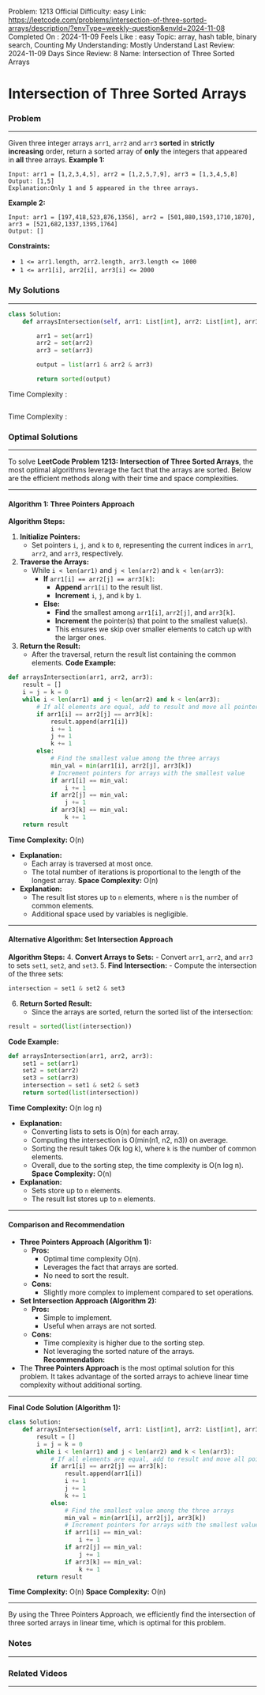 Problem: 1213
Official Difficulty: easy
Link: https://leetcode.com/problems/intersection-of-three-sorted-arrays/description/?envType=weekly-question&envId=2024-11-08
Completed On : 2024-11-09
Feels Like : easy
Topic: array, hash table, binary search, Counting
My Understanding: Mostly Understand
Last Review: 2024-11-09
Days Since Review: 8
Name: Intersection of Three Sorted Arrays

# Intersection of Three Sorted Arrays
### Problem
___
Given three integer arrays `arr1`, `arr2` and `arr3` **sorted** in **strictly increasing** order, return a sorted array of **only** the integers that appeared in **all** three arrays.
**Example 1:**
```plain text
Input: arr1 = [1,2,3,4,5], arr2 = [1,2,5,7,9], arr3 = [1,3,4,5,8]
Output: [1,5]
Explanation:Only 1 and 5 appeared in the three arrays.
```
**Example 2:**
```plain text
Input: arr1 = [197,418,523,876,1356], arr2 = [501,880,1593,1710,1870], arr3 = [521,682,1337,1395,1764]
Output: []
```
**Constraints:**
- `1 <= arr1.length, arr2.length, arr3.length <= 1000`
- `1 <= arr1[i], arr2[i], arr3[i] <= 2000`
### My Solutions
___
```python
class Solution:
    def arraysIntersection(self, arr1: List[int], arr2: List[int], arr3: List[int]) -> List[int]:

        arr1 = set(arr1)
        arr2 = set(arr2)
        arr3 = set(arr3)

        output = list(arr1 & arr2 & arr3)

        return sorted(output)
```

Time Complexity :
```python

```

Time Complexity : 
### Optimal Solutions
___
To solve **LeetCode Problem 1213: Intersection of Three Sorted Arrays**, the most optimal algorithms leverage the fact that the arrays are sorted. Below are the efficient methods along with their time and space complexities.
___
#### **Algorithm 1: Three Pointers Approach**
**Algorithm Steps:**
1. **Initialize Pointers:**
	- Set pointers `i`, `j`, and `k` to `0`, representing the current indices in `arr1`, `arr2`, and `arr3`, respectively.
2. **Traverse the Arrays:**
	- While `i < len(arr1)` and `j < len(arr2)` and `k < len(arr3)`:
		- **If** `arr1[i] == arr2[j] == arr3[k]`:
			- **Append** `arr1[i]` to the result list.
			- **Increment** `i`, `j`, and `k` by `1`.
		- **Else:**
			- **Find** the smallest among `arr1[i]`, `arr2[j]`, and `arr3[k]`.
			- **Increment** the pointer(s) that point to the smallest value(s).
			- This ensures we skip over smaller elements to catch up with the larger ones.
3. **Return the Result:**
	- After the traversal, return the result list containing the common elements.
**Code Example:**
```python
def arraysIntersection(arr1, arr2, arr3):
    result = []
    i = j = k = 0
    while i < len(arr1) and j < len(arr2) and k < len(arr3):
        # If all elements are equal, add to result and move all pointers
        if arr1[i] == arr2[j] == arr3[k]:
            result.append(arr1[i])
            i += 1
            j += 1
            k += 1
        else:
            # Find the smallest value among the three arrays
            min_val = min(arr1[i], arr2[j], arr3[k])
            # Increment pointers for arrays with the smallest value
            if arr1[i] == min_val:
                i += 1
            if arr2[j] == min_val:
                j += 1
            if arr3[k] == min_val:
                k += 1
    return result

```
**Time Complexity:** O(n)
- **Explanation:**
	- Each array is traversed at most once.
	- The total number of iterations is proportional to the length of the longest array.
**Space Complexity:** O(n)
- **Explanation:**
	- The result list stores up to `n` elements, where `n` is the number of common elements.
	- Additional space used by variables is negligible.
___
#### **Alternative Algorithm: Set Intersection Approach**
**Algorithm Steps:**
4. **Convert Arrays to Sets:**
	- Convert `arr1`, `arr2`, and `arr3` to sets `set1`, `set2`, and `set3`.
5. **Find Intersection:**
	- Compute the intersection of the three sets:
```python
intersection = set1 & set2 & set3

```
6. **Return Sorted Result:**
	- Since the arrays are sorted, return the sorted list of the intersection:
```python
result = sorted(list(intersection))

```
**Code Example:**
```python
def arraysIntersection(arr1, arr2, arr3):
    set1 = set(arr1)
    set2 = set(arr2)
    set3 = set(arr3)
    intersection = set1 & set2 & set3
    return sorted(list(intersection))

```
**Time Complexity:** O(n log n)
- **Explanation:**
	- Converting lists to sets is O(n) for each array.
	- Computing the intersection is O(min(n1, n2, n3)) on average.
	- Sorting the result takes O(k log k), where `k` is the number of common elements.
	- Overall, due to the sorting step, the time complexity is O(n log n).
**Space Complexity:** O(n)
- **Explanation:**
	- Sets store up to `n` elements.
	- The result list stores up to `n` elements.
___
#### **Comparison and Recommendation**
- **Three Pointers Approach (Algorithm 1):**
	- **Pros:**
		- Optimal time complexity O(n).
		- Leverages the fact that arrays are sorted.
		- No need to sort the result.
	- **Cons:**
		- Slightly more complex to implement compared to set operations.
- **Set Intersection Approach (Algorithm 2):**
	- **Pros:**
		- Simple to implement.
		- Useful when arrays are not sorted.
	- **Cons:**
		- Time complexity is higher due to the sorting step.
		- Not leveraging the sorted nature of the arrays.
**Recommendation:**
- The **Three Pointers Approach** is the most optimal solution for this problem. It takes advantage of the sorted arrays to achieve linear time complexity without additional sorting.
___
**Final Code Solution (Algorithm 1):**
```python
class Solution:
    def arraysIntersection(self, arr1: List[int], arr2: List[int], arr3: List[int]) -> List[int]:
        result = []
        i = j = k = 0
        while i < len(arr1) and j < len(arr2) and k < len(arr3):
            # If all elements are equal, add to result and move all pointers
            if arr1[i] == arr2[j] == arr3[k]:
                result.append(arr1[i])
                i += 1
                j += 1
                k += 1
            else:
                # Find the smallest value among the three arrays
                min_val = min(arr1[i], arr2[j], arr3[k])
                # Increment pointers for arrays with the smallest value
                if arr1[i] == min_val:
                    i += 1
                if arr2[j] == min_val:
                    j += 1
                if arr3[k] == min_val:
                    k += 1
        return result

```
**Time Complexity:** O(n)
**Space Complexity:** O(n)
___
By using the Three Pointers Approach, we efficiently find the intersection of three sorted arrays in linear time, which is optimal for this problem.
### Notes
___
 
### Related Videos 
___
[]()